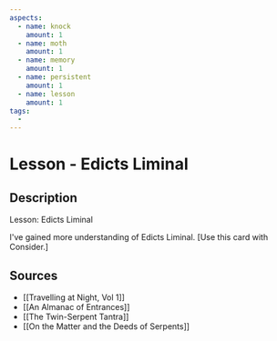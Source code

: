 ```yaml
---
aspects: 
  - name: knock
    amount: 1
  - name: moth
    amount: 1
  - name: memory
    amount: 1
  - name: persistent
    amount: 1
  - name: lesson
    amount: 1
tags:
  - 
---
```


# Lesson - Edicts Liminal

## Description
Lesson: Edicts Liminal

I've gained more understanding of Edicts Liminal. [Use this card with Consider.]
## Sources
- [[Travelling at Night, Vol 1]]
- [[An Almanac of Entrances]]
- [[The Twin-Serpent Tantra]]
- [[On the Matter and the Deeds of Serpents]]